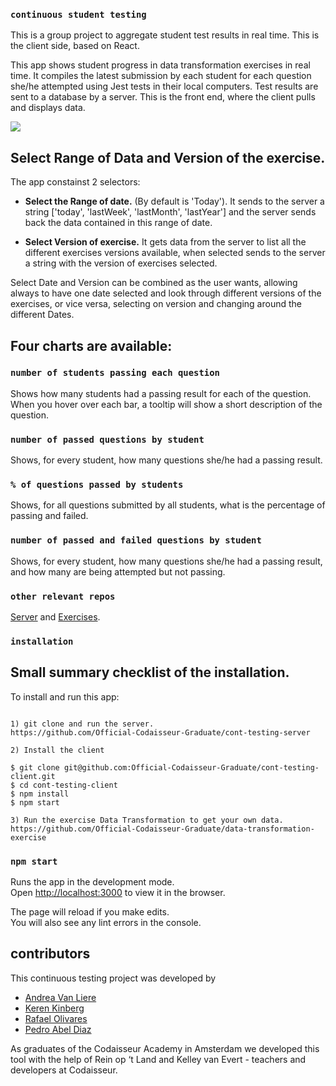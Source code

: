 
### `continuous student testing`

This is a group project to aggregate student test results in real time. This is the client side, based on React.

This app shows student progress in data transformation exercises in real time. It compiles the latest submission by each student for each question she/he attempted using Jest tests in their local computers. Test results are sent to a database by a server. This is the front end, where the client pulls and displays data.

![](Live-updates.gif)

## Select Range of Data and Version of the exercise.
The app constainst 2 selectors:
  - **Select the Range of date.** (By default is 'Today'). It sends to the server a string ['today', 'lastWeek', 'lastMonth', 'lastYear'] and the server sends back the data contained in this range of date.

  - **Select Version of exercise.** It gets data from the server to list all the different exercises versions available, when selected sends to the server a string with the version of exercises selected.

Select Date and Version can be combined as the user wants, allowing always to have one date selected and look through different versions of the exercises, or vice versa, selecting on version and changing around the different Dates.

## Four charts are available: 

### `number of students passing each question`

Shows how many students had a passing result for each of the question. When you hover over each bar, a tooltip will show a short description of the question.

### `number of passed questions by student`

Shows, for every student, how many questions she/he had a passing result.

### `% of questions passed by students`

Shows, for all questions submitted by all students, what is the percentage of passing and failed.

### `number of passed and failed questions by student`

Shows, for every student, how many questions she/he had a passing result, and how many are being attempted but not passing.

### `other relevant repos`

[Server](https://github.com/Official-Codaisseur-Graduate/cont-testing-server) and [Exercises](https://github.com/Official-Codaisseur-Graduate/data-transformation-exercise).


### `installation`

## Small summary checklist of the installation.

To install and run this app:
```

1) git clone and run the server.
https://github.com/Official-Codaisseur-Graduate/cont-testing-server

2) Install the client

$ git clone git@github.com:Official-Codaisseur-Graduate/cont-testing-client.git
$ cd cont-testing-client
$ npm install
$ npm start

3) Run the exercise Data Transformation to get your own data.
https://github.com/Official-Codaisseur-Graduate/data-transformation-exercise
```



### `npm start`

Runs the app in the development mode.<br>
Open [http://localhost:3000](http://localhost:3000) to view it in the browser.

The page will reload if you make edits.<br>
You will also see any lint errors in the console.

## contributors
This continuous testing project was developed by 
- [Andrea Van Liere](https://github.com/ajvanliere)
- [Keren Kinberg](https://github.com/kerenki)
- [Rafael Olivares](https://github.com/rafaelrolivares)
- [Pedro Abel Diaz](https://github.com/coderHook)

As graduates of the Codaisseur Academy in Amsterdam we developed this tool with the help of Rein op ‘t Land and Kelley van Evert -  teachers and developers at Codaisseur. 
